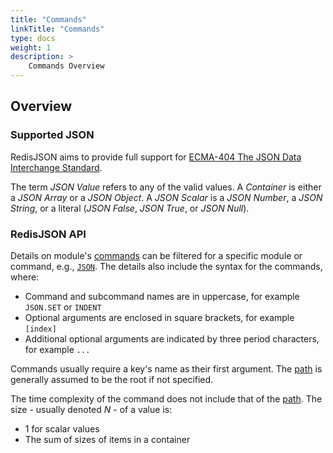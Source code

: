 ```yaml
---
title: "Commands"
linkTitle: "Commands"
type: docs
weight: 1
description: >
    Commands Overview
---
```

## Overview

### Supported JSON

RedisJSON aims to provide full support for [ECMA-404 The JSON Data Interchange Standard](http://json.org/).

The term _JSON Value_ refers to any of the valid values. A _Container_ is either a _JSON Array_ or a _JSON Object_. A _JSON Scalar_ is a _JSON Number_, a _JSON String_, or a literal (_JSON False_, _JSON True_, or _JSON Null_).

### RedisJSON API

Details on module's [commands](/commands/?group=redisjson) can be filtered for a specific module or command, e.g., [`JSON`](/commands/?group=redisjson&name=json.arr).
The details also include the syntax for the commands, where:

*   Command and subcommand names are in uppercase, for example `JSON.SET` or `INDENT`
*   Optional arguments are enclosed in square brackets, for example `[index]`
*   Additional optional arguments are indicated by three period characters, for example `...`

Commands usually require a key's name as their first argument. The [path](/redisjson/path) is generally assumed to be the root if not specified.

The time complexity of the command does not include that of the [path](/redisjson/path#time-complexity-of-path-evaluation). The size - usually denoted _N_ - of a value is:

*   1 for scalar values
*   The sum of sizes of items in a container
